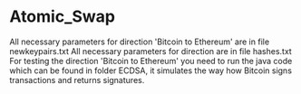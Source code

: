 # Atomic_Swap
All necessary parameters for direction 'Bitcoin to Ethereum' are in file newkeypairs.txt
All necessary parameters for direction are in file hashes.txt
For testing the direction 'Bitcoin to Ethereum' you need to run the java code which can be found in folder ECDSA, it simulates the way how Bitcoin signs transactions and returns signatures.
